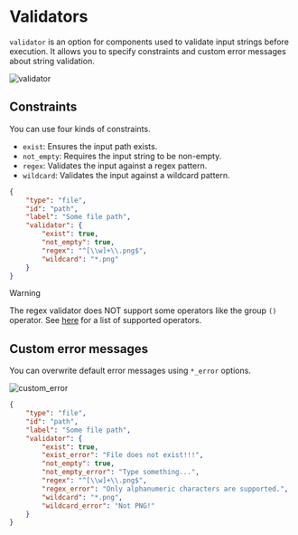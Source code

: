 # Validators

`validator` is an option for components used to validate input strings before execution.
It allows you to specify constraints and custom error messages about string validation.  

![validator](https://github.com/matyalatte/tuw/assets/69258547/7231512d-f68e-4908-bf7f-d7a4f0a72213)  

## Constraints

You can use four kinds of constraints.

-   `exist`: Ensures the input path exists.
-   `not_empty`: Requires the input string to be non-empty.
-   `regex`: Validates the input against a regex pattern.
-   `wildcard`: Validates the input against a wildcard pattern.

```json
{
    "type": "file",
    "id": "path",
    "label": "Some file path",
    "validator": {
        "exist": true,
        "not_empty": true,
        "regex": "^[\\w]+\\.png$",
        "wildcard": "*.png"
    }
}
```

> [!WARNING]
> The regex validator does NOT support some operators like the group `()` operator.
> See [here](https://github.com/matyalatte/tiny-str-match?tab=readme-ov-file#supported-regex-operators
) for a list of supported operators.

## Custom error messages

You can overwrite default error messages using `*_error` options.  

![custom_error](https://github.com/matyalatte/tuw/assets/69258547/87244bbd-9b3a-4205-a1d3-ff1ee899c8d6)

```json
{
    "type": "file",
    "id": "path",
    "label": "Some file path",
    "validator": {
        "exist": true,
        "exist_error": "File does not exist!!!",
        "not_empty": true,
        "not_empty_error": "Type something...",
        "regex": "^[\\w]+\\.png$",
        "regex_error": "Only alphanumeric characters are supported.",
        "wildcard": "*.png",
        "wildcard_error": "Not PNG!"
    }
}
```

